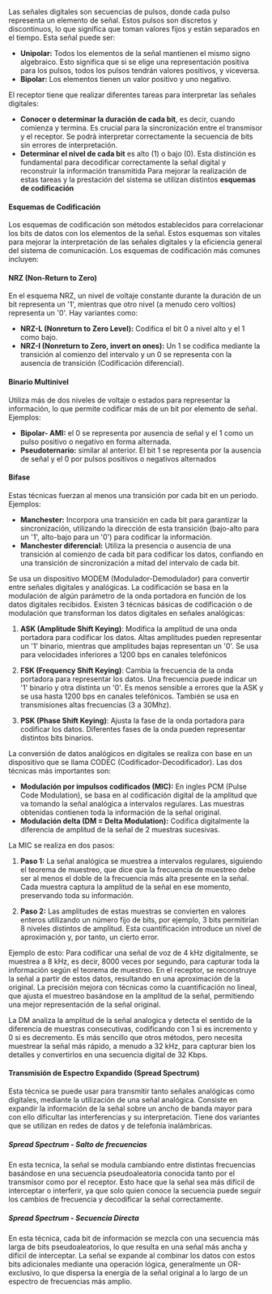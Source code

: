 Las señales digitales son secuencias de pulsos, donde cada pulso representa un elemento de señal. Estos pulsos son discretos y discontinuos, lo que significa que toman valores fijos y están separados en el tiempo. Esta señal puede ser:
- **Unipolar:** Todos los elementos de la señal mantienen el mismo signo algebraico. Esto significa que si se elige una representación positiva para los pulsos, todos los pulsos tendrán valores positivos, y viceversa.
- **Bipolar:** Los elementos tienen un valor positivo y uno negativo.

El receptor tiene que realizar diferentes tareas para interpretar las señales digitales:
- **Conocer o determinar la duración de cada bit**, es decir, cuando comienza y termina. Es crucial para la sincronización entre el transmisor y el receptor. Se podrá interpretar correctamente la secuencia de bits sin errores de interpretación.
- **Determinar el nivel de cada bit** es alto (1) o bajo (0). Esta distinción es fundamental para decodificar correctamente la señal digital y reconstruir la información transmitida
Para mejorar la realización de estas tareas y la prestación del sistema se utilizan distintos **esquemas de codificación**

#### Esquemas de Codificación
Los esquemas de codificación son métodos establecidos para correlacionar los bits de datos con los elementos de la señal. Estos esquemas son vitales para mejorar la interpretación de las señales digitales y la eficiencia general del sistema de comunicación. Los esquemas de codificación más comunes incluyen:

#### **NRZ (Non-Return to Zero)**
En el esquema NRZ, un nivel de voltaje constante durante la duración de un bit representa un '1', mientras que otro nivel (a menudo cero voltios) representa un '0'. Hay variantes como:
- **NRZ-L (Nonreturn to Zero Level):** Codifica el bit 0 a nivel alto y el 1 como bajo.
- **NRZ-I (Nonreturn to Zero, invert on ones):** Un 1 se codifica mediante la transición al comienzo del intervalo y un 0 se representa con la ausencia de transición (Codificación diferencial).
#### **Binario Multinivel**
Utiliza más de dos niveles de voltaje o estados para representar la información, lo que permite codificar más de un bit por elemento de señal. Ejemplos:
- **Bipolar- AMI:** el 0 se representa por ausencia de señal y el 1 como un pulso positivo o negativo en forma alternada.
- **Pseudoternario:** similar al anterior. El bit 1 se representa por la ausencia de señal y el 0 por pulsos positivos o negativos alternados
#### Bifase
Estas técnicas fuerzan al menos una transición por cada bit en un periodo. Ejemplos:
- **Manchester:** Incorpora una transición en cada bit para garantizar la sincronización, utilizando la dirección de esta transición (bajo-alto para un '1', alto-bajo para un '0') para codificar la información.
- **Manchester diferencial:** Utiliza la presencia o ausencia de una transición al comienzo de cada bit para codificar los datos, confiando en una transición de sincronización a mitad del intervalo de cada bit.

Se usa un dispositivo MODEM (Modulador-Demodulador) para convertir entre señales digitales y analógicas. La codificación se basa en la modulación de algún parámetro de la onda portadora en función de los datos digitales recibidos. Existen 3 técnicas básicas de codificación o de modulación que transforman los datos digitales en señales analógicas:

1. **ASK (Amplitude Shift Keying)**: Modifica la amplitud de una onda portadora para codificar los datos. Altas amplitudes pueden representar un '1' binario, mientras que amplitudes bajas representan un '0'. Se usa para velocidades inferiores a 1200 bps en canales telefónicos

2. **FSK (Frequency Shift Keying)**: Cambia la frecuencia de la onda portadora para representar los datos. Una frecuencia puede indicar un '1' binario y otra distinta un '0'. Es menos sensible a errores que la ASK y se usa hasta 1200 bps en canales telefónicos. También se usa en transmisiones altas frecuencias (3 a 30Mhz).

3. **PSK (Phase Shift Keying)**: Ajusta la fase de la onda portadora para codificar los datos. Diferentes fases de la onda pueden representar distintos bits binarios.

La conversión de datos analógicos en digitales se realiza con base en un dispositivo que se llama CODEC (Codificador-Decodificador). Las dos técnicas más importantes son:
- **Modulación por impulsos codificados (MIC):** En ingles PCM (Pulse Code Modulation), se basa en al codificación digital de la amplitud que va tomando la señal analógica a intervalos regulares. Las muestras obtenidas contienen toda la información de la señal original.
- **Modulación delta (DM = Delta Modulation):** Codifica digitalmente la diferencia de amplitud de la señal de 2 muestras sucesivas.

La MIC se realiza en dos pasos:
1. **Paso 1:** La señal analógica se muestrea a intervalos regulares, siguiendo el teorema de muestreo, que dice que la frecuencia de muestreo debe ser al menos el doble de la frecuencia más alta presente en la señal. Cada muestra captura la amplitud de la señal en ese momento, preservando toda su información.

2. **Paso 2:** Las amplitudes de estas muestras se convierten en valores enteros utilizando un número fijo de bits, por ejemplo, 3 bits permitirían 8 niveles distintos de amplitud. Esta cuantificación introduce un nivel de aproximación y, por tanto, un cierto error.

Ejemplo de esto:
Para codificar una señal de voz de 4 kHz digitalmente, se muestrea a 8 kHz, es decir, 8000 veces por segundo, para capturar toda la información según el teorema de muestreo. En el receptor, se reconstruye la señal a partir de estos datos, resultando en una aproximación de la original. La precisión mejora con técnicas como la cuantificación no lineal, que ajusta el muestreo basándose en la amplitud de la señal, permitiendo una mejor representación de la señal original.

La DM analiza la amplitud de la señal analogica y detecta el sentido de la diferencia de muestras consecutivas, codificando con 1 si es incremento y 0 si es decremento. Es más sencillo que otros métodos, pero necesita muestrear la señal más rápido, a menudo a 32 kHz, para capturar bien los detalles y convertirlos en una secuencia digital de 32 Kbps.

#### Transmisión de Espectro Expandido (Spread Spectrum)
Esta técnica se puede usar para transmitir tanto señales analógicas como digitales, mediante la utilización de una señal analógica. Consiste en expandir la información de la señal sobre un ancho de banda mayor para con ello dificultar las interferencias y su interpretación.
Tiene dos variantes que se utilizan en redes de datos y de telefonía inalámbricas.

##### Spread Spectrum - Salto de frecuencias
En esta tecnica, la señal se modula cambiando entre distintas frecuencias basándose en una secuencia pseudoaleatoria conocida tanto por el transmisor como por el receptor. Esto hace que la señal sea más difícil de interceptar o interferir, ya que solo quien conoce la secuencia puede seguir los cambios de frecuencia y decodificar la señal correctamente.

##### Spread Spectrum - Secuencia Directa
En esta técnica, cada bit de información se mezcla con una secuencia más larga de bits pseudoaleatorios, lo que resulta en una señal más ancha y difícil de interceptar. La señal se expande al combinar los datos con estos bits adicionales mediante una operación lógica, generalmente un OR-exclusivo, lo que dispersa la energía de la señal original a lo largo de un espectro de frecuencias más amplio.
